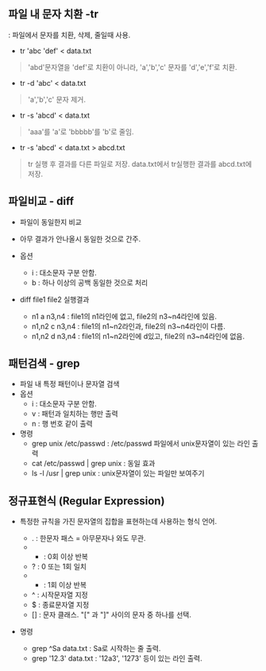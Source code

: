 ## 파일 내 문자 치환 -tr

: 파일에서 문자를 치환, 삭제, 줄일때 사용.

* tr 'abc 'def' < data.txt
> 'abd'문자열을 'def'로 치환이 아니라,
> 'a','b','c' 문자를 'd','e','f'로 치환.
* tr -d 'abc' < data.txt
> 'a','b','c' 문자 제거.
* tr -s 'abcd' < data.txt 
> 'aaa'를 'a'로 'bbbbb'를 'b'로 줄임.
*  tr -s 'abcd' < data.txt > abcd.txt
> tr 실행 후 결과를 다른 파일로 저장.
> data.txt에서 tr실행한 결과를 abcd.txt에 저장.


## 파일비교 - diff
* 파일이 동일한지 비교
* 아무 결과가 안나올시 동일한 것으로 간주.
* 옵션
    - i : 대소문자 구분 안함.
    - b : 하나 이상의 공백 동일한 것으로 처리

* diff file1 file2 실행결과
    - n1 a n3,n4 : file1의 n1라인에 없고, file2의 n3~n4라인에 있음.
    - n1,n2 c n3,n4 : file1의 n1~n2라인과, file2의 n3~n4라인이 다름.
    - n1,n2 d n3,n4 : file1의 n1~n2라인에 d있고, file2의 n3~n4라인에 없음.

## 패턴검색 - grep
* 파일 내 특정 패턴이나 문자열 검색
* 옵션
    - i : 대소문자 구분 안함.
    - v : 패턴과 일치하는 행만 출력
    - n : 행 번호 같이 출력
* 명령
    - grep unix /etc/passwd : /etc/passwd 파일에서 unix문자열이 있는 라인 출력
    - cat /etc/passwd | grep unix : 동일 효과
    - ls -l /usr | grep unix : unix문자열이 있는 파일만 보여주기

## 정규표현식 (Regular Expression)
* 특정한 규칙을 가진 문자열의 집합을 표현하는데 사용하는 형식 언어.
    - . : 한문자 패스 = 아무문자나 와도 무관.
    - * : 0회 이상 반복
    - ? : 0 또는 1회 일치
    - + : 1회 이상 반복
    - ^ : 시작문자열 지정
    - $ : 종료문자열 지정
    - [] : 문자 클래스. "[" 과 "]" 사이의 문자 중 하나를 선택.

* 명령
    - grep ^Sa data.txt : Sa로 시작하는 줄 출력.
    - grep '12.3' data.txt : '12a3', '1273' 등이 있는 라인 출력.



































